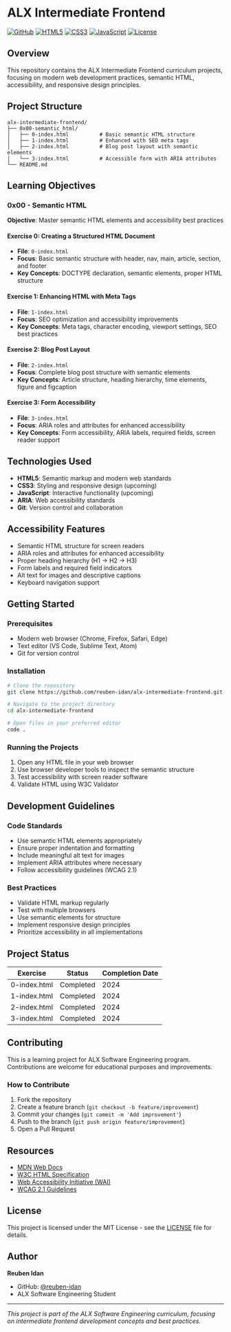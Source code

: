 # ALX Intermediate Frontend

[![GitHub](https://img.shields.io/badge/GitHub-Repository-blue?style=for-the-badge&logo=github)](https://github.com/reuben-idan/alx-intermediate-frontend)
[![HTML5](https://img.shields.io/badge/HTML5-E34F26?style=for-the-badge&logo=html5&logoColor=white)](https://developer.mozilla.org/en-US/docs/Web/HTML)
[![CSS3](https://img.shields.io/badge/CSS3-1572B6?style=for-the-badge&logo=css3&logoColor=white)](https://developer.mozilla.org/en-US/docs/Web/CSS)
[![JavaScript](https://img.shields.io/badge/JavaScript-F7DF1E?style=for-the-badge&logo=javascript&logoColor=black)](https://developer.mozilla.org/en-US/docs/Web/JavaScript)
[![License](https://img.shields.io/badge/License-MIT-green.svg?style=for-the-badge)](LICENSE)

## Overview

This repository contains the ALX Intermediate Frontend curriculum projects, focusing on modern web development practices, semantic HTML, accessibility, and responsive design principles.

## Project Structure

```
alx-intermediate-frontend/
├── 0x00-semantic_html/
│   ├── 0-index.html          # Basic semantic HTML structure
│   ├── 1-index.html          # Enhanced with SEO meta tags
│   ├── 2-index.html          # Blog post layout with semantic elements
│   └── 3-index.html          # Accessible form with ARIA attributes
└── README.md
```

## Learning Objectives

### 0x00 - Semantic HTML

**Objective**: Master semantic HTML elements and accessibility best practices

#### Exercise 0: Creating a Structured HTML Document

- **File**: `0-index.html`
- **Focus**: Basic semantic structure with header, nav, main, article, section, and footer
- **Key Concepts**: DOCTYPE declaration, semantic elements, proper HTML structure

#### Exercise 1: Enhancing HTML with Meta Tags

- **File**: `1-index.html`
- **Focus**: SEO optimization and accessibility improvements
- **Key Concepts**: Meta tags, character encoding, viewport settings, SEO best practices

#### Exercise 2: Blog Post Layout

- **File**: `2-index.html`
- **Focus**: Complete blog post structure with semantic elements
- **Key Concepts**: Article structure, heading hierarchy, time elements, figure and figcaption

#### Exercise 3: Form Accessibility

- **File**: `3-index.html`
- **Focus**: ARIA roles and attributes for enhanced accessibility
- **Key Concepts**: Form accessibility, ARIA labels, required fields, screen reader support

## Technologies Used

- **HTML5**: Semantic markup and modern web standards
- **CSS3**: Styling and responsive design (upcoming)
- **JavaScript**: Interactive functionality (upcoming)
- **ARIA**: Web accessibility standards
- **Git**: Version control and collaboration

## Accessibility Features

- Semantic HTML structure for screen readers
- ARIA roles and attributes for enhanced accessibility
- Proper heading hierarchy (H1 → H2 → H3)
- Form labels and required field indicators
- Alt text for images and descriptive captions
- Keyboard navigation support

## Getting Started

### Prerequisites

- Modern web browser (Chrome, Firefox, Safari, Edge)
- Text editor (VS Code, Sublime Text, Atom)
- Git for version control

### Installation

```bash
# Clone the repository
git clone https://github.com/reuben-idan/alx-intermediate-frontend.git

# Navigate to the project directory
cd alx-intermediate-frontend

# Open files in your preferred editor
code .
```

### Running the Projects

1. Open any HTML file in your web browser
2. Use browser developer tools to inspect the semantic structure
3. Test accessibility with screen reader software
4. Validate HTML using W3C Validator

## Development Guidelines

### Code Standards

- Use semantic HTML elements appropriately
- Ensure proper indentation and formatting
- Include meaningful alt text for images
- Implement ARIA attributes where necessary
- Follow accessibility guidelines (WCAG 2.1)

### Best Practices

- Validate HTML markup regularly
- Test with multiple browsers
- Use semantic elements for structure
- Implement responsive design principles
- Prioritize accessibility in all implementations

## Project Status

| Exercise     | Status    | Completion Date |
| ------------ | --------- | --------------- |
| 0-index.html | Completed | 2024            |
| 1-index.html | Completed | 2024            |
| 2-index.html | Completed | 2024            |
| 3-index.html | Completed | 2024            |

## Contributing

This is a learning project for ALX Software Engineering program. Contributions are welcome for educational purposes and improvements.

### How to Contribute

1. Fork the repository
2. Create a feature branch (`git checkout -b feature/improvement`)
3. Commit your changes (`git commit -m 'Add improvement'`)
4. Push to the branch (`git push origin feature/improvement`)
5. Open a Pull Request

## Resources

- [MDN Web Docs](https://developer.mozilla.org/en-US/)
- [W3C HTML Specification](https://www.w3.org/TR/html52/)
- [Web Accessibility Initiative (WAI)](https://www.w3.org/WAI/)
- [WCAG 2.1 Guidelines](https://www.w3.org/WAI/WCAG21/quickref/)

## License

This project is licensed under the MIT License - see the [LICENSE](LICENSE) file for details.

## Author

**Reuben Idan**

- GitHub: [@reuben-idan](https://github.com/reuben-idan)
- ALX Software Engineering Student

---

_This project is part of the ALX Software Engineering curriculum, focusing on intermediate frontend development concepts and best practices._
